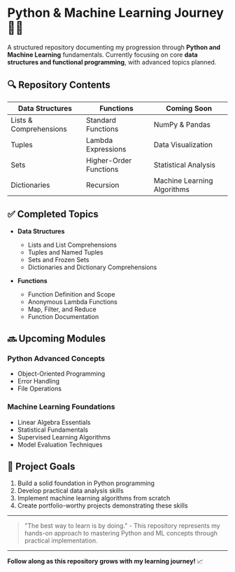 # Python & Machine Learning Journey 🐍🤖

A structured repository documenting my progression through **Python and Machine Learning** fundamentals. Currently focusing on core **data structures and functional programming**, with advanced topics planned.

## 🔍 Repository Contents

| Data Structures | Functions | Coming Soon |
|----------------|-----------|-------------|
| Lists & Comprehensions | Standard Functions | NumPy & Pandas |
| Tuples | Lambda Expressions | Data Visualization |
| Sets | Higher-Order Functions | Statistical Analysis |
| Dictionaries | Recursion | Machine Learning Algorithms |

## ✅ Completed Topics

- **Data Structures**
  - Lists and List Comprehensions
  - Tuples and Named Tuples
  - Sets and Frozen Sets
  - Dictionaries and Dictionary Comprehensions

- **Functions**
  - Function Definition and Scope
  - Anonymous Lambda Functions
  - Map, Filter, and Reduce
  - Function Documentation

## 🔜 Upcoming Modules

### Python Advanced Concepts
- Object-Oriented Programming
- Error Handling
- File Operations

### Machine Learning Foundations
- Linear Algebra Essentials
- Statistical Fundamentals
- Supervised Learning Algorithms
- Model Evaluation Techniques

## 🚀 Project Goals

1. Build a solid foundation in Python programming
2. Develop practical data analysis skills
3. Implement machine learning algorithms from scratch
4. Create portfolio-worthy projects demonstrating these skills

---

> "The best way to learn is by doing." - This repository represents my hands-on approach to mastering Python and ML concepts through practical implementation.

---

**Follow along as this repository grows with my learning journey!** 📈
